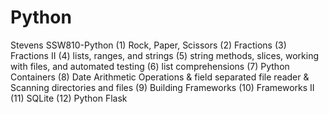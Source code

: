 # Python
Stevens SSW810-Python
(1) Rock, Paper, Scissors
(2) Fractions
(3) Fractions II
(4) lists, ranges, and strings
(5) string methods, slices, working with files, and automated testing
(6) list comprehensions
(7) Python Containers
(8) Date Arithmetic Operations & field separated file reader & Scanning directories and files
(9) Building Frameworks
(10) Frameworks II
(11) SQLite
(12) Python Flask 
